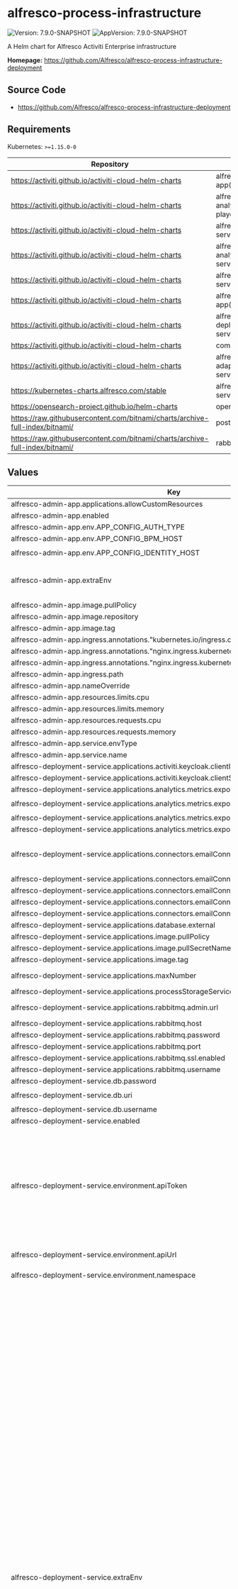 # alfresco-process-infrastructure

![Version: 7.9.0-SNAPSHOT](https://img.shields.io/badge/Version-7.9.0--SNAPSHOT-informational?style=flat-square) ![AppVersion: 7.9.0-SNAPSHOT](https://img.shields.io/badge/AppVersion-7.9.0--SNAPSHOT-informational?style=flat-square)

A Helm chart for Alfresco Activiti Enterprise infrastructure

**Homepage:** <https://github.com/Alfresco/alfresco-process-infrastructure-deployment>

## Source Code

* <https://github.com/Alfresco/alfresco-process-infrastructure-deployment>

## Requirements

Kubernetes: `>=1.15.0-0`

| Repository | Name | Version |
|------------|------|---------|
| https://activiti.github.io/activiti-cloud-helm-charts | alfresco-admin-app(common) | 7.8.0 |
| https://activiti.github.io/activiti-cloud-helm-charts | alfresco-process-analytics-playground(common) | 7.8.0 |
| https://activiti.github.io/activiti-cloud-helm-charts | alfresco-modeling-service(common) | 7.8.0 |
| https://activiti.github.io/activiti-cloud-helm-charts | alfresco-process-analytics-service(common) | 7.8.0 |
| https://activiti.github.io/activiti-cloud-helm-charts | alfresco-tika-service(common) | 7.8.0 |
| https://activiti.github.io/activiti-cloud-helm-charts | alfresco-modeling-app(common) | 7.8.0 |
| https://activiti.github.io/activiti-cloud-helm-charts | alfresco-deployment-service(common) | 7.8.0 |
| https://activiti.github.io/activiti-cloud-helm-charts | common | 7.8.0 |
| https://activiti.github.io/activiti-cloud-helm-charts | alfresco-identity-adapter-service(common) | 7.8.0 |
| https://kubernetes-charts.alfresco.com/stable | alfresco-identity-service | 6.0.0 |
| https://opensearch-project.github.io/helm-charts | opensearch | 1.11.1 |
| https://raw.githubusercontent.com/bitnami/charts/archive-full-index/bitnami/ | postgresql | 10.3.13 |
| https://raw.githubusercontent.com/bitnami/charts/archive-full-index/bitnami/ | rabbitmq | 8.20.5 |

## Values

| Key | Type | Default | Description |
|-----|------|---------|-------------|
| alfresco-admin-app.applications.allowCustomResources | bool | `true` |  |
| alfresco-admin-app.enabled | bool | `true` |  |
| alfresco-admin-app.env.APP_CONFIG_AUTH_TYPE | string | `"OAUTH"` |  |
| alfresco-admin-app.env.APP_CONFIG_BPM_HOST | string | `"{{ include \"common.gateway-url\" . }}"` |  |
| alfresco-admin-app.env.APP_CONFIG_IDENTITY_HOST | string | `"{{ include \"common.keycloak-url\" . }}/admin/realms/{{ include \"common.keycloak-realm\" . }}"` |  |
| alfresco-admin-app.extraEnv | string | `"- name: APP_ALLOW_CUSTOM_RESOURCES\n  value: \"{{ .Values.applications.allowCustomResources }}\"\n{{- if .Values.global.acs.enabled }}\n- name: APP_CONFIG_ECM_HOST\n  value: '{{ template \"alfresco-process-infrastructure.acs-url\" . }}'\n{{- else }}\n- name: APP_CONFIG_PROVIDER\n  value: BPM\n{{- end }}"` |  |
| alfresco-admin-app.image.pullPolicy | string | `"Always"` |  |
| alfresco-admin-app.image.repository | string | `"quay.io/alfresco/hxp-admin-app"` |  |
| alfresco-admin-app.image.tag | string | `"develop"` |  |
| alfresco-admin-app.ingress.annotations."kubernetes.io/ingress.class" | string | `"nginx"` |  |
| alfresco-admin-app.ingress.annotations."nginx.ingress.kubernetes.io/cors-allow-headers" | string | `"Authorization, Content-Type, Accept"` |  |
| alfresco-admin-app.ingress.annotations."nginx.ingress.kubernetes.io/enable-cors" | string | `"true"` |  |
| alfresco-admin-app.ingress.path | string | `"/admin"` |  |
| alfresco-admin-app.nameOverride | string | `"alfresco-admin-app"` |  |
| alfresco-admin-app.resources.limits.cpu | string | `"500m"` |  |
| alfresco-admin-app.resources.limits.memory | string | `"1024Mi"` |  |
| alfresco-admin-app.resources.requests.cpu | string | `"200m"` |  |
| alfresco-admin-app.resources.requests.memory | string | `"256Mi"` |  |
| alfresco-admin-app.service.envType | string | `"frontend"` |  |
| alfresco-admin-app.service.name | string | `"admin-app"` |  |
| alfresco-deployment-service.applications.activiti.keycloak.clientId | string | `"{{ .Values.global.keycloak.clientId }}"` | activiti keycloak client id |
| alfresco-deployment-service.applications.activiti.keycloak.clientSecret | string | `"{{ .Values.global.keycloak.clientSecret }}"` | activiti keycloak client secret |
| alfresco-deployment-service.applications.analytics.metrics.export.enabled | bool | `true` |  |
| alfresco-deployment-service.applications.analytics.metrics.export.host | string | `"http://opensearch-cluster-master.{{ .Release.Namespace }}.svc.cluster.local:9200"` |  |
| alfresco-deployment-service.applications.analytics.metrics.export.password | string | `"admin"` |  |
| alfresco-deployment-service.applications.analytics.metrics.export.username | string | `"admin"` |  |
| alfresco-deployment-service.applications.connectors.emailConnector | object | `{"host":"","password":"","port":"","username":""}` | In order to apply default account configuration to the email connector, all the variables need to be set. All email connectors in every application in the cluster will share the same account. |
| alfresco-deployment-service.applications.connectors.emailConnector.host | string | `""` | email host |
| alfresco-deployment-service.applications.connectors.emailConnector.password | string | `""` | email password |
| alfresco-deployment-service.applications.connectors.emailConnector.port | string | `""` | email port |
| alfresco-deployment-service.applications.connectors.emailConnector.username | string | `""` | email username |
| alfresco-deployment-service.applications.database.external | bool | `true` |  |
| alfresco-deployment-service.applications.image.pullPolicy | string | `"Always"` | default pull policy for all application images |
| alfresco-deployment-service.applications.image.pullSecretName | string | `"quay-registry-secret"` | pull secret name for all application images |
| alfresco-deployment-service.applications.image.tag | string | `"develop"` | default tag for all application images |
| alfresco-deployment-service.applications.maxNumber | int | 20 applications can be deployed by default | maximum number of application can be deployed |
| alfresco-deployment-service.applications.processStorageService.clientSecret | string | `"08102f0f-025c-4226-8a3e-674343bff231"` | client secret for process storage |
| alfresco-deployment-service.applications.rabbitmq.admin.url | string | `""` | RabbitMQ admin URL, derived from host if not set |
| alfresco-deployment-service.applications.rabbitmq.host | string | `"{{ .Release.Name }}-rabbitmq.{{ .Release.Namespace }}"` | RabbitMQ host |
| alfresco-deployment-service.applications.rabbitmq.password | string | `"CHANGEME"` | RabbitMQ password |
| alfresco-deployment-service.applications.rabbitmq.port | string | `""` | RabbitMQ port |
| alfresco-deployment-service.applications.rabbitmq.ssl.enabled | string | `""` | RabbitMQ SSL enabled |
| alfresco-deployment-service.applications.rabbitmq.username | string | `"user"` | RabbitMQ username |
| alfresco-deployment-service.db.password | string | `"alfresco"` |  |
| alfresco-deployment-service.db.uri | string | `"jdbc:postgresql://{{ .Release.Name }}-{{ .Values.postgresql.name }}.{{ .Release.Namespace }}:{{ .Values.postgresql.port }}/postgres"` |  |
| alfresco-deployment-service.db.username | string | `"alfresco"` |  |
| alfresco-deployment-service.enabled | bool | `true` |  |
| alfresco-deployment-service.environment.apiToken | string | `""` | kubernetes API Token Create a service account alfresco-deployment-service and retrieve its token: $ kubectl create serviceaccount -n kube-system alfresco-deployment-service $ kubectl create clusterrolebinding alfresco-deployment-service-admin-binding --clusterrole cluster-admin --serviceaccount=kube-system:alfresco-deployment-service $ kubectl -n kube-system get secret $(kubectl -n kube-system get serviceaccount alfresco-deployment-service -o jsonpath='{.secrets[0].name}') -o jsonpath='{.data.token}' | base64 --decode |
| alfresco-deployment-service.environment.apiUrl | string | `""` | kubernetes API URL, $ kubectl config view -o jsonpath='{.clusters[0].cluster.server}' |
| alfresco-deployment-service.environment.namespace | string | installation namespace | namespace to copy secrets from to application namespaces |
| alfresco-deployment-service.extraEnv | string | `"- name: SERVER_PORT\n  value: \"8080\"\n- name: SERVER_SERVLET_CONTEXTPATH\n  value: \"{{ .Values.ingress.path }}\"\n- name: SERVER_USEFORWARDHEADERS\n  value: \"true\"\n- name: SERVER_TOMCAT_INTERNALPROXIES\n  value: \".*\"\n- name: MANAGEMENT_ENDPOINTS_WEB_EXPOSURE_INCLUDE\n  value: \"*\"\n- name: KEYCLOAK_AUTH_SERVER_URL\n  value: '{{ include \"common.keycloak-url\" . }}'\n- name: DOCKER_REGISTRY_IMAGE_TAG\n  value: \"{{ .Values.applications.image.tag }}\"\n- name: ALFRESCO_DOCKER_REGISTRY_SECRET_NAME\n  value: \"{{ .Values.applications.image.pullSecretName }}\"\n- name: ALFRESCO_DOCKER_REGISTRY_IMAGEPULLPOLICY\n  value: \"{{ .Values.applications.image.pullPolicy }}\"\n- name: CONTENT_SERVICE_BASE_URL\n{{- if .Values.global.hxpr.enabled}}\n  value: \"{{ .Values.global.hxpr.url }}\"\n{{- else }}\n  value: '{{ template \"alfresco-process-infrastructure.acs-url\" . }}'\n{{- end }}\n- name: CONTENT_SERVICE_ENABLED\n  value: \"{{ or .Values.global.acs.enabled .Values.global.hxpr.enabled }}\"\n{{- with .Values.global.acs.activemq.url }}\n- name: CONTENT_SERVICE_ACTIVEMQ_URL\n  value: \"{{ . }}\"\n{{- end }}\n{{- with .Values.global.acs.activemq.username }}\n- name: CONTENT_SERVICE_ACTIVEMQ_USERNAME\n  value: \"{{ . }}\"\n{{- end }}\n{{- with .Values.global.acs.activemq.password }}\n- name: CONTENT_SERVICE_ACTIVEMQ_PASSWORD\n  value: \"{{ . }}\"\n{{- end }}\n- name: MODELING_URL\n  value: '{{ include \"common.gateway-url\" . }}/modeling-service'\n- name: ENVIRONMENT_HOST_URL\n  value: '{{ include \"common.gateway-url\" . }}'\n- name: ENVIRONMENT_API_URL\n  value: \"{{ .Values.environment.apiUrl }}\"\n- name: ENVIRONMENT_API_TOKEN\n  value: \"{{ .Values.environment.apiToken }}\"\n- name: ENVIRONMENT_NAMESPACE\n  value: \"{{ tpl .Values.environment.namespace . }}\"\n- name: ENVIRONMENT_DOMAIN\n  value: '{{ include \"common.gateway-domain\" . }}'\n- name: PROJECT_RELEASE_VOLUME_STORAGE_CLASS\n  value: \"{{ .Values.projectReleaseVolume.storageClass }}\"\n- name: PROJECT_RELEASE_VOLUME_PERMISSION\n  value: \"{{ .Values.projectReleaseVolume.permission }}\"\n- name: APPLICATIONS_DATABASE_EXTERNAL\n  value: \"{{ .Values.applications.database.external }}\"\n{{- with .Values.applications.connectors.emailConnector.username }}\n- name: CONNECTOR_EMAILCONNECTOR_USERNAME\n  value: \"{{ . }}\"\n{{- end }}\n{{- with .Values.applications.connectors.emailConnector.password }}\n- name: CONNECTOR_EMAILCONNECTOR_PASSWORD\n  value: \"{{ . }}\"\n{{- end }}\n{{- with .Values.applications.connectors.emailConnector.host }}\n- name: CONNECTOR_EMAILCONNECTOR_HOST\n  value: \"{{ . }}\"\n{{- end }}\n{{- with .Values.applications.connectors.emailConnector.port }}\n- name: CONNECTOR_EMAILCONNECTOR_PORT\n  value: \"{{ . }}\"\n{{- end }}\n{{- with .Values.applications.maxNumber }}\n- name: APPLICATIONS_MAXNUMBER\n  value: \"{{ . }}\"\n{{- end }}\n- name: PROCESS_STORAGE_SERVICE_CLIENTSECRET\n{{- if .Values.global.hxpr.enabled}}\n  value: \"{{ .Values.global.hxpr.admin.clientSecret }}\"\n{{- else }}\n  value: \"{{ tpl .Values.applications.processStorageService.clientSecret . }}\"\n{{- end }}\n{{- with .Values.applications.activiti.keycloak.clientId }}\n- name: ACTIVITI_KEYCLOAK_CLIENT_ID\n  value: \"{{ tpl . $ }}\"\n{{- end }}\n{{- with .Values.applications.activiti.keycloak.clientSecret }}\n- name: ACTIVITI_KEYCLOAK_CLIENT_SECRET\n  value: \"{{ tpl . $ }}\"\n{{- end }}\n{{- if .Values.applications.rabbitmq.port }}\n- name: APPLICATIONS_RABBITMQ_PORT\n  value: \"{{ tpl .Values.applications.rabbitmq.port . }}\"\n{{- end }}\n{{- if .Values.applications.rabbitmq.host }}\n- name: APPLICATIONS_RABBITMQ_HOST\n  value: \"{{ tpl .Values.applications.rabbitmq.host . }}\"\n{{- end }}\n{{- if .Values.applications.rabbitmq.ssl.enabled}}\n- name: APPLICATIONS_RABBITMQ_SSL_ENABLED\n  value: \"{{ tpl .Values.applications.rabbitmq.ssl.enabled . }}\"\n{{- end }}\n{{- with .Values.applications.rabbitmq.username }}\n- name: APPLICATIONS_RABBITMQ_USERNAME\n  value: \"{{ . }}\"\n{{- end }}\n{{- with .Values.applications.rabbitmq.password }}\n- name: APPLICATIONS_RABBITMQ_PASSWORD\n  value: \"{{ . }}\"\n{{- end }}\n{{- if .Values.applications.rabbitmq.admin.url }}\n- name: APPLICATIONS_RABBITMQ_ADMIN_URL\n  value: \"{{ tpl .Values.applications.rabbitmq.admin.url . }}\"\n{{- end }}\n- name: APPLICATIONS_ANALYTICS_METRICS_EXPORT_ENABLED\n  value: \"{{ .Values.applications.analytics.metrics.export.enabled }}\"\n{{- if .Values.applications.analytics.metrics.export.enabled }}\n- name: APPLICATIONS_ANALYTICS_METRICS_EXPORT_HOST\n  value: \"{{ tpl .Values.applications.analytics.metrics.export.host $ }}\"\n- name: APPLICATIONS_ANALYTICS_METRICS_EXPORT_USERNAME\n  value: \"{{ tpl .Values.applications.analytics.metrics.export.username $ }}\"\n- name: APPLICATIONS_ANALYTICS_METRICS_EXPORT_PASSWORD\n  value: \"{{ tpl .Values.applications.analytics.metrics.export.password $ }}\"\n{{- end }}\n- name: ATS_TRANSFORMER_TIKA_URL\n  value: \"http://tika.{{ .Release.Namespace }}/transform\"\n- name: PROCESS_UI_URL\n  value: '{{ include \"common.gateway-url\" . }}'\n{{- if .Values.global.hxpr.enabled }}\n- name: CONTENT_REPOSITORY_TYPE\n  value: \"hxp\"\n- name: PROCESS_STORAGE_SERVICE_CLIENTID\n  value: \"{{ .Values.global.hxpr.admin.clientId }}\"\n- name: HXPIDP_ACCOUNTID\n  value: \"{{ .Values.global.hxpr.accountId }}\"\n{{- end }}"` |  |
| alfresco-deployment-service.extraVolumes | string | `"- name: config\n  configMap:\n    name: {{ .Release.Name }}-deployment-config\n    defaultMode: 0744"` |  |
| alfresco-deployment-service.image.pullPolicy | string | `"Always"` |  |
| alfresco-deployment-service.image.repository | string | `"quay.io/alfresco/alfresco-deployment-service"` |  |
| alfresco-deployment-service.image.tag | string | `"7.9.0-alpha.5"` |  |
| alfresco-deployment-service.ingress.annotations."kubernetes.io/ingress.class" | string | `"nginx"` |  |
| alfresco-deployment-service.ingress.enabled | bool | `true` |  |
| alfresco-deployment-service.ingress.path | string | `"/deployment-service"` |  |
| alfresco-deployment-service.livenessProbe.path | string | `"{{ .Values.ingress.path }}/actuator/health/liveness"` |  |
| alfresco-deployment-service.nameOverride | string | `"alfresco-deployment-service"` |  |
| alfresco-deployment-service.postgresql.enabled | bool | `true` |  |
| alfresco-deployment-service.projectReleaseVolume.permission | string | `"ReadWriteMany"` | permission for project release volume |
| alfresco-deployment-service.projectReleaseVolume.storageClass | string | `"#{null}"` | storage class for project release volume, set to null spring expression to use default |
| alfresco-deployment-service.rabbitmq.enabled | bool | `false` |  |
| alfresco-deployment-service.readinessProbe.path | string | `"{{ .Values.ingress.path }}/actuator/health/readiness"` |  |
| alfresco-identity-adapter-service.activiti.keycloak.clientId | string | `"{{ .Values.global.keycloak.clientId }}"` |  |
| alfresco-identity-adapter-service.activiti.keycloak.clientSecret | string | `"{{ .Values.global.keycloak.clientSecret }}"` |  |
| alfresco-identity-adapter-service.enabled | bool | `true` |  |
| alfresco-identity-adapter-service.extraEnv | string | `"- name: SERVER_PORT\n  value: \"8080\"\n- name: SERVER_USEFORWARDHEADERS\n  value: \"true\"\n- name: SERVER_TOMCAT_INTERNALPROXIES\n  value: \".*\"\n- name: MANAGEMENT_ENDPOINTS_WEB_EXPOSURE_INCLUDE\n  value: \"*\"\n{{- with .Values.activiti.keycloak.clientId }}\n- name: ACTIVITI_KEYCLOAK_CLIENT_ID\n  value: \"{{ tpl . $ }}\"\n{{- end }}\n{{- with .Values.activiti.keycloak.clientSecret }}\n- name: ACTIVITI_KEYCLOAK_CLIENT_SECRET\n  value: \"{{ tpl . $ }}\"\n{{- end }}"` |  |
| alfresco-identity-adapter-service.image.pullPolicy | string | `"Always"` |  |
| alfresco-identity-adapter-service.image.repository | string | `"quay.io/alfresco/alfresco-identity-adapter-service"` |  |
| alfresco-identity-adapter-service.image.tag | string | `"7.9.0-alpha.3"` |  |
| alfresco-identity-adapter-service.ingress.annotations."kubernetes.io/ingress.class" | string | `"nginx"` |  |
| alfresco-identity-adapter-service.ingress.annotations."nginx.ingress.kubernetes.io/rewrite-target" | string | `"/$1"` |  |
| alfresco-identity-adapter-service.ingress.enabled | bool | `true` |  |
| alfresco-identity-adapter-service.ingress.path | string | `"/identity-adapter-service/?(.*)"` |  |
| alfresco-identity-adapter-service.javaOpts.other | string | `"-XX:+UnlockExperimentalVMOptions -Dsun.zip.disableMemoryMapping=true -XX:+UseParallelGC -XX:MinHeapFreeRatio=5 -XX:GCTimeRatio=4 -XX:AdaptiveSizePolicyWeight=90"` |  |
| alfresco-identity-adapter-service.javaOpts.xms | string | `"512m"` |  |
| alfresco-identity-adapter-service.javaOpts.xmx | string | `"3072m"` |  |
| alfresco-identity-adapter-service.liquibase.enabled | bool | `false` |  |
| alfresco-identity-adapter-service.nameOverride | string | `"alfresco-identity-adapter-service"` |  |
| alfresco-identity-adapter-service.postgresql.enabled | bool | `false` |  |
| alfresco-identity-adapter-service.probePath | string | `"/actuator/health"` |  |
| alfresco-identity-adapter-service.rabbitmq.enabled | bool | `false` |  |
| alfresco-identity-service.enabled | bool | `true` |  |
| alfresco-identity-service.extraEnv | string | `"- name: KEYCLOAK_USER\n  value: admin\n- name: KEYCLOAK_PASSWORD\n  value: admin\n- name: KEYCLOAK_IMPORT\n  value: /realm/alfresco-realm.json\n- name: PROXY_ADDRESS_FORWARDING\n  value: \"true\"\n"` |  |
| alfresco-identity-service.ingress.enabled | bool | `false` |  |
| alfresco-identity-service.keycloak.ingress.annotations."kubernetes.io/ingress.class" | string | `"nginx"` |  |
| alfresco-identity-service.keycloak.ingress.annotations."nginx.ingress.kubernetes.io/affinity" | string | `"cookie"` |  |
| alfresco-identity-service.keycloak.ingress.annotations."nginx.ingress.kubernetes.io/enable-cors" | string | `"false"` |  |
| alfresco-identity-service.keycloak.ingress.annotations."nginx.ingress.kubernetes.io/proxy-buffer-size" | string | `"128k"` |  |
| alfresco-identity-service.keycloak.ingress.annotations."nginx.ingress.kubernetes.io/session-cookie-hash" | string | `"sha1"` |  |
| alfresco-identity-service.keycloak.ingress.annotations."nginx.ingress.kubernetes.io/session-cookie-name" | string | `"identity_affinity_route"` |  |
| alfresco-identity-service.keycloak.ingress.enabled | bool | `true` |  |
| alfresco-identity-service.keycloak.ingress.rules[0].host | string | `"{{ include \"common.keycloak-host\" . }}"` |  |
| alfresco-identity-service.keycloak.ingress.rules[0].paths[0].path | string | `"/auth"` |  |
| alfresco-identity-service.keycloak.ingress.rules[0].paths[0].pathType | string | `"Prefix"` |  |
| alfresco-identity-service.keycloak.ingress.tls | list | `[]` |  |
| alfresco-identity-service.keycloak.keycloak.image.tag | string | `"1.7.0"` |  |
| alfresco-identity-service.keycloak.postgresql.image.tag | string | `"13.3.0"` |  |
| alfresco-identity-service.keycloak.postgresql.persistence.existingClaim | string | `""` |  |
| alfresco-identity-service.keycloak.postgresql.tls.enabled | bool | `false` |  |
| alfresco-identity-service.rbac.create | bool | `false` |  |
| alfresco-identity-service.realm.alfresco.client.redirectUris[0] | string | `"*"` |  |
| alfresco-identity-service.realm.alfresco.client.webOrigins[0] | string | `"*"` |  |
| alfresco-identity-service.realm.alfresco.extraClients[0].clientId | string | `"activiti"` |  |
| alfresco-identity-service.realm.alfresco.extraClients[0].directAccessGrantsEnabled | bool | `true` |  |
| alfresco-identity-service.realm.alfresco.extraClients[0].enabled | bool | `true` |  |
| alfresco-identity-service.realm.alfresco.extraClients[0].implicitFlowEnabled | bool | `true` |  |
| alfresco-identity-service.realm.alfresco.extraClients[0].redirectUris[0] | string | `"*"` |  |
| alfresco-identity-service.realm.alfresco.extraClients[0].webOrigins[0] | string | `"*"` |  |
| alfresco-identity-service.realm.alfresco.extraClients[1].authorizationServicesEnabled | bool | `true` |  |
| alfresco-identity-service.realm.alfresco.extraClients[1].clientId | string | `"storage-service"` |  |
| alfresco-identity-service.realm.alfresco.extraClients[1].directAccessGrantsEnabled | bool | `true` |  |
| alfresco-identity-service.realm.alfresco.extraClients[1].enabled | bool | `true` |  |
| alfresco-identity-service.realm.alfresco.extraClients[1].secret | string | `"08102f0f-025c-4226-8a3e-674343bff231"` |  |
| alfresco-identity-service.realm.alfresco.extraClients[2].bearerOnly | bool | `false` |  |
| alfresco-identity-service.realm.alfresco.extraClients[2].clientAuthenticatorType | string | `"client-secret"` |  |
| alfresco-identity-service.realm.alfresco.extraClients[2].clientId | string | `"activiti-keycloak"` |  |
| alfresco-identity-service.realm.alfresco.extraClients[2].directAccessGrantsEnabled | bool | `true` |  |
| alfresco-identity-service.realm.alfresco.extraClients[2].enabled | bool | `true` |  |
| alfresco-identity-service.realm.alfresco.extraClients[2].fullScopeAllowed | bool | `true` |  |
| alfresco-identity-service.realm.alfresco.extraClients[2].implicitFlowEnabled | bool | `false` |  |
| alfresco-identity-service.realm.alfresco.extraClients[2].protocol | string | `"openid-connect"` |  |
| alfresco-identity-service.realm.alfresco.extraClients[2].publicClient | bool | `false` |  |
| alfresco-identity-service.realm.alfresco.extraClients[2].secret | string | `"d2b835b5-efdf-4448-8d55-89eaaca9fc96"` |  |
| alfresco-identity-service.realm.alfresco.extraClients[2].serviceAccountsEnabled | bool | `true` |  |
| alfresco-identity-service.realm.alfresco.extraClients[2].standardFlowEnabled | bool | `false` |  |
| alfresco-identity-service.realm.alfresco.extraClients[3].clientAuthenticatorType | string | `"client-secret"` |  |
| alfresco-identity-service.realm.alfresco.extraClients[3].clientId | string | `"analytics-playground"` |  |
| alfresco-identity-service.realm.alfresco.extraClients[3].directAccessGrantsEnabled | bool | `false` |  |
| alfresco-identity-service.realm.alfresco.extraClients[3].enabled | bool | `true` |  |
| alfresco-identity-service.realm.alfresco.extraClients[3].implicitFlowEnabled | bool | `false` |  |
| alfresco-identity-service.realm.alfresco.extraClients[3].protocol | string | `"openid-connect"` |  |
| alfresco-identity-service.realm.alfresco.extraClients[3].protocolMappers[0].config."access.token.claim" | string | `"true"` |  |
| alfresco-identity-service.realm.alfresco.extraClients[3].protocolMappers[0].config."claim.name" | string | `"role"` |  |
| alfresco-identity-service.realm.alfresco.extraClients[3].protocolMappers[0].config."jsonType.label" | string | `"String"` |  |
| alfresco-identity-service.realm.alfresco.extraClients[3].protocolMappers[0].config.multivalued | string | `"true"` |  |
| alfresco-identity-service.realm.alfresco.extraClients[3].protocolMappers[0].consentRequired | bool | `false` |  |
| alfresco-identity-service.realm.alfresco.extraClients[3].protocolMappers[0].name | string | `"realm roles"` |  |
| alfresco-identity-service.realm.alfresco.extraClients[3].protocolMappers[0].protocol | string | `"openid-connect"` |  |
| alfresco-identity-service.realm.alfresco.extraClients[3].protocolMappers[0].protocolMapper | string | `"oidc-usermodel-realm-role-mapper"` |  |
| alfresco-identity-service.realm.alfresco.extraClients[3].publicClient | bool | `false` |  |
| alfresco-identity-service.realm.alfresco.extraClients[3].redirectUris[0] | string | `"*"` |  |
| alfresco-identity-service.realm.alfresco.extraClients[3].secret | string | `"2181210d-ec04-4bcf-8649-8a5dcb1c6342"` |  |
| alfresco-identity-service.realm.alfresco.extraClients[3].serviceAccountsEnabled | bool | `false` |  |
| alfresco-identity-service.realm.alfresco.extraClients[3].standardFlowEnabled | bool | `true` |  |
| alfresco-identity-service.realm.alfresco.extraClients[3].webOrigins[0] | string | `"*"` |  |
| alfresco-identity-service.realm.alfresco.extraGroups[0].name | string | `"hr"` |  |
| alfresco-identity-service.realm.alfresco.extraGroups[0].realmRoles[0] | string | `"ACTIVITI_USER"` |  |
| alfresco-identity-service.realm.alfresco.extraGroups[1].name | string | `"sales"` |  |
| alfresco-identity-service.realm.alfresco.extraGroups[1].realmRoles[0] | string | `"ACTIVITI_USER"` |  |
| alfresco-identity-service.realm.alfresco.extraGroups[2].name | string | `"testgroup"` |  |
| alfresco-identity-service.realm.alfresco.extraGroups[3].name | string | `"processadmin"` |  |
| alfresco-identity-service.realm.alfresco.extraGroups[3].realmRoles[0] | string | `"ACTIVITI_ADMIN"` |  |
| alfresco-identity-service.realm.alfresco.extraGroups[4].name | string | `"processanalytics"` |  |
| alfresco-identity-service.realm.alfresco.extraGroups[4].realmRoles[0] | string | `"ACTIVITI_ANALYTICS"` |  |
| alfresco-identity-service.realm.alfresco.extraRealmRoles[0].composites.client.realm-management[0] | string | `"view-users"` |  |
| alfresco-identity-service.realm.alfresco.extraRealmRoles[0].composites.client.realm-management[1] | string | `"view-clients"` |  |
| alfresco-identity-service.realm.alfresco.extraRealmRoles[0].name | string | `"ACTIVITI_ADMIN"` |  |
| alfresco-identity-service.realm.alfresco.extraRealmRoles[1].composites.client.realm-management[0] | string | `"view-users"` |  |
| alfresco-identity-service.realm.alfresco.extraRealmRoles[1].composites.client.realm-management[1] | string | `"view-clients"` |  |
| alfresco-identity-service.realm.alfresco.extraRealmRoles[1].name | string | `"ACTIVITI_DEVOPS"` |  |
| alfresco-identity-service.realm.alfresco.extraRealmRoles[2].composites.client.realm-management[0] | string | `"view-users"` |  |
| alfresco-identity-service.realm.alfresco.extraRealmRoles[2].composites.client.realm-management[1] | string | `"view-clients"` |  |
| alfresco-identity-service.realm.alfresco.extraRealmRoles[2].name | string | `"ACTIVITI_USER"` |  |
| alfresco-identity-service.realm.alfresco.extraRealmRoles[3].composites.client.realm-management[0] | string | `"view-users"` |  |
| alfresco-identity-service.realm.alfresco.extraRealmRoles[3].composites.client.realm-management[1] | string | `"view-clients"` |  |
| alfresco-identity-service.realm.alfresco.extraRealmRoles[3].name | string | `"ACTIVITI_MODELER"` |  |
| alfresco-identity-service.realm.alfresco.extraRealmRoles[4].composites.client.realm-management[0] | string | `"view-users"` |  |
| alfresco-identity-service.realm.alfresco.extraRealmRoles[4].composites.client.realm-management[1] | string | `"view-clients"` |  |
| alfresco-identity-service.realm.alfresco.extraRealmRoles[4].composites.client.realm-management[2] | string | `"query-realms"` |  |
| alfresco-identity-service.realm.alfresco.extraRealmRoles[4].composites.client.realm-management[3] | string | `"query-clients"` |  |
| alfresco-identity-service.realm.alfresco.extraRealmRoles[4].composites.client.realm-management[4] | string | `"manage-users"` |  |
| alfresco-identity-service.realm.alfresco.extraRealmRoles[4].composites.client.realm-management[5] | string | `"manage-authorization"` |  |
| alfresco-identity-service.realm.alfresco.extraRealmRoles[4].composites.client.realm-management[6] | string | `"manage-realm"` |  |
| alfresco-identity-service.realm.alfresco.extraRealmRoles[4].composites.client.realm-management[7] | string | `"manage-clients"` |  |
| alfresco-identity-service.realm.alfresco.extraRealmRoles[4].description | string | `"user is able to see the identity section"` |  |
| alfresco-identity-service.realm.alfresco.extraRealmRoles[4].name | string | `"ACTIVITI_IDENTITY"` |  |
| alfresco-identity-service.realm.alfresco.extraRealmRoles[5].composites.client.realm-management[0] | string | `"view-users"` |  |
| alfresco-identity-service.realm.alfresco.extraRealmRoles[5].composites.client.realm-management[1] | string | `"view-clients"` |  |
| alfresco-identity-service.realm.alfresco.extraRealmRoles[5].description | string | `"user is able to use analytics graphql api"` |  |
| alfresco-identity-service.realm.alfresco.extraRealmRoles[5].name | string | `"ACTIVITI_ANALYTICS"` |  |
| alfresco-identity-service.realm.alfresco.extraUsers[0].clientRoles.account[0] | string | `"manage-account"` |  |
| alfresco-identity-service.realm.alfresco.extraUsers[0].clientRoles.account[1] | string | `"view-profile"` |  |
| alfresco-identity-service.realm.alfresco.extraUsers[0].clientRoles.broker[0] | string | `"read-token"` |  |
| alfresco-identity-service.realm.alfresco.extraUsers[0].clientRoles.realm-management[0] | string | `"manage-users"` |  |
| alfresco-identity-service.realm.alfresco.extraUsers[0].clientRoles.realm-management[1] | string | `"manage-clients"` |  |
| alfresco-identity-service.realm.alfresco.extraUsers[0].clientRoles.realm-management[2] | string | `"manage-authorization"` |  |
| alfresco-identity-service.realm.alfresco.extraUsers[0].clientRoles.realm-management[3] | string | `"manage-events"` |  |
| alfresco-identity-service.realm.alfresco.extraUsers[0].clientRoles.realm-management[4] | string | `"manage-realm"` |  |
| alfresco-identity-service.realm.alfresco.extraUsers[0].clientRoles.realm-management[5] | string | `"create-client"` |  |
| alfresco-identity-service.realm.alfresco.extraUsers[0].clientRoles.realm-management[6] | string | `"impersonation"` |  |
| alfresco-identity-service.realm.alfresco.extraUsers[0].clientRoles.realm-management[7] | string | `"realm-admin"` |  |
| alfresco-identity-service.realm.alfresco.extraUsers[0].credentials[0].type | string | `"password"` |  |
| alfresco-identity-service.realm.alfresco.extraUsers[0].credentials[0].value | string | `"password"` |  |
| alfresco-identity-service.realm.alfresco.extraUsers[0].email | string | `"superadminuser@example.com"` |  |
| alfresco-identity-service.realm.alfresco.extraUsers[0].enabled | bool | `true` |  |
| alfresco-identity-service.realm.alfresco.extraUsers[0].firstName | string | `"Super Admin"` |  |
| alfresco-identity-service.realm.alfresco.extraUsers[0].lastName | string | `"User"` |  |
| alfresco-identity-service.realm.alfresco.extraUsers[0].realmRoles[0] | string | `"ACTIVITI_USER"` |  |
| alfresco-identity-service.realm.alfresco.extraUsers[0].realmRoles[1] | string | `"ACTIVITI_IDENTITY"` |  |
| alfresco-identity-service.realm.alfresco.extraUsers[0].realmRoles[2] | string | `"ACTIVITI_DEVOPS"` |  |
| alfresco-identity-service.realm.alfresco.extraUsers[0].realmRoles[3] | string | `"ACTIVITI_ADMIN"` |  |
| alfresco-identity-service.realm.alfresco.extraUsers[0].realmRoles[4] | string | `"ACTIVITI_MODELER"` |  |
| alfresco-identity-service.realm.alfresco.extraUsers[0].realmRoles[5] | string | `"ACTIVITI_ANALYTICS"` |  |
| alfresco-identity-service.realm.alfresco.extraUsers[0].realmRoles[6] | string | `"offline_access"` |  |
| alfresco-identity-service.realm.alfresco.extraUsers[0].realmRoles[7] | string | `"uma_authorization"` |  |
| alfresco-identity-service.realm.alfresco.extraUsers[0].username | string | `"superadminuser"` |  |
| alfresco-identity-service.realm.alfresco.extraUsers[10].clientRoles.account[0] | string | `"manage-account"` |  |
| alfresco-identity-service.realm.alfresco.extraUsers[10].clientRoles.account[1] | string | `"view-profile"` |  |
| alfresco-identity-service.realm.alfresco.extraUsers[10].credentials[0].type | string | `"password"` |  |
| alfresco-identity-service.realm.alfresco.extraUsers[10].credentials[0].value | string | `"password"` |  |
| alfresco-identity-service.realm.alfresco.extraUsers[10].email | string | `"modeler-qa@example.com"` |  |
| alfresco-identity-service.realm.alfresco.extraUsers[10].enabled | bool | `true` |  |
| alfresco-identity-service.realm.alfresco.extraUsers[10].firstName | string | `"Modeler"` |  |
| alfresco-identity-service.realm.alfresco.extraUsers[10].lastName | string | `"User"` |  |
| alfresco-identity-service.realm.alfresco.extraUsers[10].realmRoles[0] | string | `"offline_access"` |  |
| alfresco-identity-service.realm.alfresco.extraUsers[10].realmRoles[1] | string | `"uma_authorization"` |  |
| alfresco-identity-service.realm.alfresco.extraUsers[10].realmRoles[2] | string | `"ACTIVITI_MODELER"` |  |
| alfresco-identity-service.realm.alfresco.extraUsers[10].username | string | `"modeler-qa"` |  |
| alfresco-identity-service.realm.alfresco.extraUsers[11].clientRoles.realm-management[0] | string | `"query-realms"` |  |
| alfresco-identity-service.realm.alfresco.extraUsers[11].clientRoles.realm-management[1] | string | `"view-users"` |  |
| alfresco-identity-service.realm.alfresco.extraUsers[11].enabled | bool | `true` |  |
| alfresco-identity-service.realm.alfresco.extraUsers[11].serviceAccountClientId | string | `"activiti-keycloak"` |  |
| alfresco-identity-service.realm.alfresco.extraUsers[11].username | string | `"service-account-activiti-keycloak"` |  |
| alfresco-identity-service.realm.alfresco.extraUsers[1].clientRoles.account[0] | string | `"manage-account"` |  |
| alfresco-identity-service.realm.alfresco.extraUsers[1].clientRoles.account[1] | string | `"view-profile"` |  |
| alfresco-identity-service.realm.alfresco.extraUsers[1].credentials[0].type | string | `"password"` |  |
| alfresco-identity-service.realm.alfresco.extraUsers[1].credentials[0].value | string | `"password"` |  |
| alfresco-identity-service.realm.alfresco.extraUsers[1].email | string | `"devopsuser@example.com"` |  |
| alfresco-identity-service.realm.alfresco.extraUsers[1].enabled | bool | `true` |  |
| alfresco-identity-service.realm.alfresco.extraUsers[1].firstName | string | `"DevOps"` |  |
| alfresco-identity-service.realm.alfresco.extraUsers[1].lastName | string | `"User"` |  |
| alfresco-identity-service.realm.alfresco.extraUsers[1].realmRoles[0] | string | `"offline_access"` |  |
| alfresco-identity-service.realm.alfresco.extraUsers[1].realmRoles[1] | string | `"uma_authorization"` |  |
| alfresco-identity-service.realm.alfresco.extraUsers[1].realmRoles[2] | string | `"ACTIVITI_DEVOPS"` |  |
| alfresco-identity-service.realm.alfresco.extraUsers[1].username | string | `"devopsuser"` |  |
| alfresco-identity-service.realm.alfresco.extraUsers[2].clientRoles.account[0] | string | `"manage-account"` |  |
| alfresco-identity-service.realm.alfresco.extraUsers[2].clientRoles.account[1] | string | `"view-profile"` |  |
| alfresco-identity-service.realm.alfresco.extraUsers[2].credentials[0].type | string | `"password"` |  |
| alfresco-identity-service.realm.alfresco.extraUsers[2].credentials[0].value | string | `"password"` |  |
| alfresco-identity-service.realm.alfresco.extraUsers[2].email | string | `"hruser@example.com"` |  |
| alfresco-identity-service.realm.alfresco.extraUsers[2].enabled | bool | `true` |  |
| alfresco-identity-service.realm.alfresco.extraUsers[2].firstName | string | `"HR"` |  |
| alfresco-identity-service.realm.alfresco.extraUsers[2].groups[0] | string | `"/hr"` |  |
| alfresco-identity-service.realm.alfresco.extraUsers[2].lastName | string | `"User"` |  |
| alfresco-identity-service.realm.alfresco.extraUsers[2].realmRoles[0] | string | `"offline_access"` |  |
| alfresco-identity-service.realm.alfresco.extraUsers[2].realmRoles[1] | string | `"uma_authorization"` |  |
| alfresco-identity-service.realm.alfresco.extraUsers[2].realmRoles[2] | string | `"ACTIVITI_USER"` |  |
| alfresco-identity-service.realm.alfresco.extraUsers[2].username | string | `"hruser"` |  |
| alfresco-identity-service.realm.alfresco.extraUsers[3].clientRoles.account[0] | string | `"manage-account"` |  |
| alfresco-identity-service.realm.alfresco.extraUsers[3].clientRoles.account[1] | string | `"view-profile"` |  |
| alfresco-identity-service.realm.alfresco.extraUsers[3].credentials[0].type | string | `"password"` |  |
| alfresco-identity-service.realm.alfresco.extraUsers[3].credentials[0].value | string | `"password"` |  |
| alfresco-identity-service.realm.alfresco.extraUsers[3].email | string | `"processadminuser@example.com"` |  |
| alfresco-identity-service.realm.alfresco.extraUsers[3].enabled | bool | `true` |  |
| alfresco-identity-service.realm.alfresco.extraUsers[3].firstName | string | `"Process Admin"` |  |
| alfresco-identity-service.realm.alfresco.extraUsers[3].groups[0] | string | `"/processadmin"` |  |
| alfresco-identity-service.realm.alfresco.extraUsers[3].lastName | string | `"User"` |  |
| alfresco-identity-service.realm.alfresco.extraUsers[3].realmRoles[0] | string | `"offline_access"` |  |
| alfresco-identity-service.realm.alfresco.extraUsers[3].realmRoles[1] | string | `"uma_authorization"` |  |
| alfresco-identity-service.realm.alfresco.extraUsers[3].realmRoles[2] | string | `"ACTIVITI_ADMIN"` |  |
| alfresco-identity-service.realm.alfresco.extraUsers[3].username | string | `"processadminuser"` |  |
| alfresco-identity-service.realm.alfresco.extraUsers[4].clientRoles.account[0] | string | `"manage-account"` |  |
| alfresco-identity-service.realm.alfresco.extraUsers[4].clientRoles.account[1] | string | `"view-profile"` |  |
| alfresco-identity-service.realm.alfresco.extraUsers[4].credentials[0].type | string | `"password"` |  |
| alfresco-identity-service.realm.alfresco.extraUsers[4].credentials[0].value | string | `"password"` |  |
| alfresco-identity-service.realm.alfresco.extraUsers[4].email | string | `"processanalyticsuser@example.com"` |  |
| alfresco-identity-service.realm.alfresco.extraUsers[4].enabled | bool | `true` |  |
| alfresco-identity-service.realm.alfresco.extraUsers[4].firstName | string | `"Process Analytics"` |  |
| alfresco-identity-service.realm.alfresco.extraUsers[4].groups[0] | string | `"/processanalytics"` |  |
| alfresco-identity-service.realm.alfresco.extraUsers[4].lastName | string | `"User"` |  |
| alfresco-identity-service.realm.alfresco.extraUsers[4].realmRoles[0] | string | `"offline_access"` |  |
| alfresco-identity-service.realm.alfresco.extraUsers[4].realmRoles[1] | string | `"uma_authorization"` |  |
| alfresco-identity-service.realm.alfresco.extraUsers[4].realmRoles[2] | string | `"ACTIVITI_ANALYTICS"` |  |
| alfresco-identity-service.realm.alfresco.extraUsers[4].username | string | `"processanalyticsuser"` |  |
| alfresco-identity-service.realm.alfresco.extraUsers[5].clientRoles.account[0] | string | `"manage-account"` |  |
| alfresco-identity-service.realm.alfresco.extraUsers[5].clientRoles.account[1] | string | `"view-profile"` |  |
| alfresco-identity-service.realm.alfresco.extraUsers[5].credentials[0].type | string | `"password"` |  |
| alfresco-identity-service.realm.alfresco.extraUsers[5].credentials[0].value | string | `"password"` |  |
| alfresco-identity-service.realm.alfresco.extraUsers[5].email | string | `"salesuser@example.com"` |  |
| alfresco-identity-service.realm.alfresco.extraUsers[5].enabled | bool | `true` |  |
| alfresco-identity-service.realm.alfresco.extraUsers[5].firstName | string | `"Sales"` |  |
| alfresco-identity-service.realm.alfresco.extraUsers[5].groups[0] | string | `"/sales"` |  |
| alfresco-identity-service.realm.alfresco.extraUsers[5].lastName | string | `"User"` |  |
| alfresco-identity-service.realm.alfresco.extraUsers[5].realmRoles[0] | string | `"offline_access"` |  |
| alfresco-identity-service.realm.alfresco.extraUsers[5].realmRoles[1] | string | `"uma_authorization"` |  |
| alfresco-identity-service.realm.alfresco.extraUsers[5].realmRoles[2] | string | `"ACTIVITI_USER"` |  |
| alfresco-identity-service.realm.alfresco.extraUsers[5].username | string | `"salesuser"` |  |
| alfresco-identity-service.realm.alfresco.extraUsers[6].clientRoles.account[0] | string | `"manage-account"` |  |
| alfresco-identity-service.realm.alfresco.extraUsers[6].clientRoles.account[1] | string | `"view-profile"` |  |
| alfresco-identity-service.realm.alfresco.extraUsers[6].credentials[0].type | string | `"password"` |  |
| alfresco-identity-service.realm.alfresco.extraUsers[6].credentials[0].value | string | `"password"` |  |
| alfresco-identity-service.realm.alfresco.extraUsers[6].email | string | `"testuser@example.com"` |  |
| alfresco-identity-service.realm.alfresco.extraUsers[6].enabled | bool | `true` |  |
| alfresco-identity-service.realm.alfresco.extraUsers[6].firstName | string | `"Test"` |  |
| alfresco-identity-service.realm.alfresco.extraUsers[6].groups[0] | string | `"/testgroup"` |  |
| alfresco-identity-service.realm.alfresco.extraUsers[6].lastName | string | `"User"` |  |
| alfresco-identity-service.realm.alfresco.extraUsers[6].realmRoles[0] | string | `"offline_access"` |  |
| alfresco-identity-service.realm.alfresco.extraUsers[6].realmRoles[1] | string | `"uma_authorization"` |  |
| alfresco-identity-service.realm.alfresco.extraUsers[6].realmRoles[2] | string | `"ACTIVITI_USER"` |  |
| alfresco-identity-service.realm.alfresco.extraUsers[6].username | string | `"testuser"` |  |
| alfresco-identity-service.realm.alfresco.extraUsers[7].clientRoles.account[0] | string | `"manage-account"` |  |
| alfresco-identity-service.realm.alfresco.extraUsers[7].clientRoles.account[1] | string | `"view-profile"` |  |
| alfresco-identity-service.realm.alfresco.extraUsers[7].credentials[0].type | string | `"password"` |  |
| alfresco-identity-service.realm.alfresco.extraUsers[7].credentials[0].value | string | `"password"` |  |
| alfresco-identity-service.realm.alfresco.extraUsers[7].email | string | `"testadmin@example.com"` |  |
| alfresco-identity-service.realm.alfresco.extraUsers[7].enabled | bool | `true` |  |
| alfresco-identity-service.realm.alfresco.extraUsers[7].firstName | string | `"Test"` |  |
| alfresco-identity-service.realm.alfresco.extraUsers[7].groups[0] | string | `"/testgroup"` |  |
| alfresco-identity-service.realm.alfresco.extraUsers[7].lastName | string | `"Admin"` |  |
| alfresco-identity-service.realm.alfresco.extraUsers[7].realmRoles[0] | string | `"offline_access"` |  |
| alfresco-identity-service.realm.alfresco.extraUsers[7].realmRoles[1] | string | `"uma_authorization"` |  |
| alfresco-identity-service.realm.alfresco.extraUsers[7].realmRoles[2] | string | `"ACTIVITI_USER"` |  |
| alfresco-identity-service.realm.alfresco.extraUsers[7].realmRoles[3] | string | `"ACTIVITI_ADMIN"` |  |
| alfresco-identity-service.realm.alfresco.extraUsers[7].username | string | `"testadmin"` |  |
| alfresco-identity-service.realm.alfresco.extraUsers[8].clientRoles.account[0] | string | `"manage-account"` |  |
| alfresco-identity-service.realm.alfresco.extraUsers[8].clientRoles.account[1] | string | `"view-profile"` |  |
| alfresco-identity-service.realm.alfresco.extraUsers[8].credentials[0].type | string | `"password"` |  |
| alfresco-identity-service.realm.alfresco.extraUsers[8].credentials[0].value | string | `"password"` |  |
| alfresco-identity-service.realm.alfresco.extraUsers[8].email | string | `"identityuser@example.com"` |  |
| alfresco-identity-service.realm.alfresco.extraUsers[8].enabled | bool | `true` |  |
| alfresco-identity-service.realm.alfresco.extraUsers[8].firstName | string | `"Identity"` |  |
| alfresco-identity-service.realm.alfresco.extraUsers[8].lastName | string | `"Admin"` |  |
| alfresco-identity-service.realm.alfresco.extraUsers[8].realmRoles[0] | string | `"offline_access"` |  |
| alfresco-identity-service.realm.alfresco.extraUsers[8].realmRoles[1] | string | `"uma_authorization"` |  |
| alfresco-identity-service.realm.alfresco.extraUsers[8].realmRoles[2] | string | `"ACTIVITI_IDENTITY"` |  |
| alfresco-identity-service.realm.alfresco.extraUsers[8].username | string | `"identityuser"` |  |
| alfresco-identity-service.realm.alfresco.extraUsers[9].clientRoles.account[0] | string | `"manage-account"` |  |
| alfresco-identity-service.realm.alfresco.extraUsers[9].clientRoles.account[1] | string | `"view-profile"` |  |
| alfresco-identity-service.realm.alfresco.extraUsers[9].credentials[0].type | string | `"password"` |  |
| alfresco-identity-service.realm.alfresco.extraUsers[9].credentials[0].value | string | `"password"` |  |
| alfresco-identity-service.realm.alfresco.extraUsers[9].email | string | `"modeler@example.com"` |  |
| alfresco-identity-service.realm.alfresco.extraUsers[9].enabled | bool | `true` |  |
| alfresco-identity-service.realm.alfresco.extraUsers[9].firstName | string | `"Modeler"` |  |
| alfresco-identity-service.realm.alfresco.extraUsers[9].lastName | string | `"User"` |  |
| alfresco-identity-service.realm.alfresco.extraUsers[9].realmRoles[0] | string | `"offline_access"` |  |
| alfresco-identity-service.realm.alfresco.extraUsers[9].realmRoles[1] | string | `"uma_authorization"` |  |
| alfresco-identity-service.realm.alfresco.extraUsers[9].realmRoles[2] | string | `"ACTIVITI_MODELER"` |  |
| alfresco-identity-service.realm.alfresco.extraUsers[9].username | string | `"modeler"` |  |
| alfresco-identity-service.serviceAccount.create | bool | `false` |  |
| alfresco-modeling-app.enabled | bool | `true` |  |
| alfresco-modeling-app.env.APP_CONFIG_AUTH_TYPE | string | `"OAUTH"` |  |
| alfresco-modeling-app.env.APP_CONFIG_BPM_HOST | string | `"{{ include \"common.gateway-url\" . }}"` |  |
| alfresco-modeling-app.env.APP_CONFIG_DISABLED_EXAMPLE_PROJECTS | string | `"{{ .Values.exampleProjects.disabled }}"` |  |
| alfresco-modeling-app.env.APP_CONFIG_ECM_HOST | string | `"{{ template \"alfresco-process-infrastructure.acs-url\" . }}"` |  |
| alfresco-modeling-app.env.APP_CONFIG_EXAMPLE_PROJECTS_HOST | string | `"{{ .Values.exampleProjects.host }}"` |  |
| alfresco-modeling-app.env.APP_CONFIG_EXAMPLE_PROJECTS_RESOURCE | string | `"{{ .Values.exampleProjects.resource }}"` |  |
| alfresco-modeling-app.env.APP_CONFIG_IDENTITY_HOST | string | `"{{ include \"common.keycloak-url\" . }}/admin/realms/{{ include \"common.keycloak-realm\" . }}"` |  |
| alfresco-modeling-app.exampleProjects.disabled | bool | `false` |  |
| alfresco-modeling-app.exampleProjects.host | string | `"https://alfresco.github.io/apa-templates"` |  |
| alfresco-modeling-app.exampleProjects.resource | string | `"index_7.4.0.json"` |  |
| alfresco-modeling-app.image.pullPolicy | string | `"Always"` |  |
| alfresco-modeling-app.image.repository | string | `"quay.io/alfresco/alfresco-modeling-app"` |  |
| alfresco-modeling-app.image.tag | string | `"develop"` |  |
| alfresco-modeling-app.ingress.annotations."kubernetes.io/ingress.class" | string | `"nginx"` |  |
| alfresco-modeling-app.ingress.annotations."nginx.ingress.kubernetes.io/cors-allow-headers" | string | `"Authorization, Content-Type, Accept"` |  |
| alfresco-modeling-app.ingress.annotations."nginx.ingress.kubernetes.io/enable-cors" | string | `"true"` |  |
| alfresco-modeling-app.ingress.path | string | `"/modeling"` |  |
| alfresco-modeling-app.nameOverride | string | `"alfresco-modeling-app"` |  |
| alfresco-modeling-app.resources.limits.cpu | string | `"500m"` |  |
| alfresco-modeling-app.resources.limits.memory | string | `"1024Mi"` |  |
| alfresco-modeling-app.resources.requests.cpu | string | `"200m"` |  |
| alfresco-modeling-app.resources.requests.memory | string | `"256Mi"` |  |
| alfresco-modeling-app.service.envType | string | `"frontend"` |  |
| alfresco-modeling-app.service.name | string | `"modeling-app"` |  |
| alfresco-modeling-service.activiti.keycloak.clientId | string | `"{{ .Values.global.keycloak.clientId }}"` |  |
| alfresco-modeling-service.activiti.keycloak.clientSecret | string | `"{{ .Values.global.keycloak.clientSecret }}"` |  |
| alfresco-modeling-service.content.client.id | string | `""` |  |
| alfresco-modeling-service.content.client.secret | string | `""` |  |
| alfresco-modeling-service.content.service.path | string | `"alfresco"` |  |
| alfresco-modeling-service.db.password | string | `"alfresco"` |  |
| alfresco-modeling-service.db.uri | string | `"jdbc:postgresql://{{ .Release.Name }}-{{ .Values.postgresql.name }}:{{ .Values.postgresql.port }}/postgres"` |  |
| alfresco-modeling-service.db.username | string | `"alfresco"` |  |
| alfresco-modeling-service.enabled | bool | `true` |  |
| alfresco-modeling-service.exampleProjects.endpoint | string | `"https://alfresco.github.io/apa-templates"` |  |
| alfresco-modeling-service.exampleProjects.resource | string | `"index_7.4.0.json"` |  |
| alfresco-modeling-service.extraEnv | string | `"- name: SERVER_PORT\n  value: \"8080\"\n- name: SERVER_USEFORWARDHEADERS\n  value: \"true\"\n- name: SERVER_TOMCAT_INTERNALPROXIES\n  value: \".*\"\n- name: MANAGEMENT_ENDPOINTS_WEB_EXPOSURE_INCLUDE\n  value: \"*\"\n- name: CONTENT_CLIENT_ID\n  value: \"{{ .Values.content.client.id }}\"\n- name: CONTENT_CLIENT_SECRET\n  value: \"{{ .Values.content.client.secret }}\"\n- name: CONTENT_SERVICE_URL\n{{- if .Values.global.hxpr.enabled}}\n  value: \"{{ .Values.global.hxpr.url }}\"\n{{- else }}\n  value: '{{ template \"alfresco-process-infrastructure.acs-url\" . }}'\n{{- end }}\n- name: CONTENT_SERVICE_PATH\n  value: \"{{ .Values.content.service.path }}\"\n- name: CONTENT_SERVICE_ENABLED\n  value: \"{{ or .Values.global.acs.enabled .Values.global.hxpr.enabled }}\"\n{{- if .Values.global.hxpr.enabled }}\n- name: CONTENT_REPOSITORY_TYPE\n  value: \"hxp\"\n{{- end }}\n{{- with .Values.activiti.keycloak.clientId }}\n- name: ACTIVITI_KEYCLOAK_CLIENT_ID\n  value: \"{{ tpl . $ }}\"\n{{- end }}\n{{- with .Values.activiti.keycloak.clientSecret }}\n- name: ACTIVITI_KEYCLOAK_CLIENT_SECRET\n  value: \"{{ tpl . $ }}\"\n{{- end }}\n- name: ACT_ALFRESCO_MODELING_TEMPLATES_ENDPOINT\n  value: \"{{ .Values.exampleProjects.endpoint }}\"\n- name: ACT_ALFRESCO_MODELING_TEMPLATES_RESOURCE\n  value: \"{{ .Values.exampleProjects.resource }}\""` |  |
| alfresco-modeling-service.image.pullPolicy | string | `"Always"` |  |
| alfresco-modeling-service.image.repository | string | `"quay.io/alfresco/alfresco-modeling-service"` |  |
| alfresco-modeling-service.image.tag | string | `"7.9.0-alpha.6"` |  |
| alfresco-modeling-service.ingress.annotations."kubernetes.io/ingress.class" | string | `"nginx"` |  |
| alfresco-modeling-service.ingress.annotations."nginx.ingress.kubernetes.io/rewrite-target" | string | `"/$1"` |  |
| alfresco-modeling-service.ingress.enabled | bool | `true` |  |
| alfresco-modeling-service.ingress.path | string | `""` |  |
| alfresco-modeling-service.ingress.subPaths[0] | string | `"/modeling-service/?(.*)"` |  |
| alfresco-modeling-service.ingress.subPaths[1] | string | `"/dmn-service/?(.*)"` |  |
| alfresco-modeling-service.ingress.subPaths[2] | string | `"/script-service/?(.*)"` |  |
| alfresco-modeling-service.javaOpts.other | string | `"-XX:+UnlockExperimentalVMOptions -Dsun.zip.disableMemoryMapping=true -XX:+UseParallelGC -XX:MinHeapFreeRatio=5 -XX:GCTimeRatio=4 -XX:AdaptiveSizePolicyWeight=90"` |  |
| alfresco-modeling-service.javaOpts.xms | string | `"512m"` |  |
| alfresco-modeling-service.javaOpts.xmx | string | `"3072m"` |  |
| alfresco-modeling-service.liquibase.enabled | bool | `true` |  |
| alfresco-modeling-service.nameOverride | string | `"alfresco-modeling-service"` |  |
| alfresco-modeling-service.postgresql.enabled | bool | `true` |  |
| alfresco-modeling-service.probePath | string | `"/actuator/health"` |  |
| alfresco-modeling-service.rabbitmq.enabled | bool | `false` |  |
| alfresco-process-analytics-playground.enabled | bool | `true` |  |
| alfresco-process-analytics-playground.env.ALFRESCO_PROCESS_ANALYTICS_GRAPHQL_CLIENT_JWT_ISSUER_URI | string | `"{{ tpl .Values.graphql.client.jwtIssuerUri $ }}"` |  |
| alfresco-process-analytics-playground.env.ALFRESCO_PROCESS_ANALYTICS_GRAPHQL_CLIENT_OAUTH2_CLIENT_ID | string | `"{{ tpl .Values.graphql.client.oauth2ClientId $ }}"` |  |
| alfresco-process-analytics-playground.env.ALFRESCO_PROCESS_ANALYTICS_GRAPHQL_CLIENT_OAUTH2_CLIENT_SECRET | string | `"{{ tpl .Values.graphql.client.oauth2ClientSecret $ }}"` |  |
| alfresco-process-analytics-playground.env.ALFRESCO_PROCESS_ANALYTICS_GRAPHQL_CLIENT_URL | string | `"{{ tpl .Values.graphql.client.url $ }}"` |  |
| alfresco-process-analytics-playground.env.SPRING_WEBFLUX_BASE_PATH | string | `"{{ tpl .Values.ingress.path $ | trimSuffix \"/\" }}"` |  |
| alfresco-process-analytics-playground.env.SPRING_ZIPKIN_ENABLED | string | `"false"` |  |
| alfresco-process-analytics-playground.graphql.client.jwtIssuerUri | string | `"{{ include \"common.keycloak-url\" . }}/realms/{{ include \"common.keycloak-realm\" . }}"` |  |
| alfresco-process-analytics-playground.graphql.client.oauth2ClientId | string | `"analytics-playground"` |  |
| alfresco-process-analytics-playground.graphql.client.oauth2ClientSecret | string | `"2181210d-ec04-4bcf-8649-8a5dcb1c6342"` |  |
| alfresco-process-analytics-playground.graphql.client.url | string | `"http://alfresco-process-analytics-service.{{ .Release.Namespace }}.svc.cluster.local/analytics/graphql"` |  |
| alfresco-process-analytics-playground.image.pullPolicy | string | `"Always"` |  |
| alfresco-process-analytics-playground.image.repository | string | `"quay.io/alfresco/alfresco-process-analytics-graphql-playground"` |  |
| alfresco-process-analytics-playground.image.tag | string | `"7.9.0-alpha.3"` |  |
| alfresco-process-analytics-playground.ingress.annotations."kubernetes.io/ingress.class" | string | `"nginx"` |  |
| alfresco-process-analytics-playground.ingress.annotations."nginx.ingress.kubernetes.io/enable-cors" | string | `"true"` |  |
| alfresco-process-analytics-playground.ingress.enabled | bool | `true` |  |
| alfresco-process-analytics-playground.ingress.path | string | `"/analytics/playground/"` |  |
| alfresco-process-analytics-playground.nameOverride | string | `"alfresco-process-analytics-playground"` |  |
| alfresco-process-analytics-playground.probePath | string | `"{{ tpl .Values.ingress.path $ | trimSuffix \"/\" }}/actuator/health"` |  |
| alfresco-process-analytics-playground.resources.limits.cpu | string | `"1000m"` |  |
| alfresco-process-analytics-playground.resources.limits.memory | string | `"1024Mi"` |  |
| alfresco-process-analytics-playground.resources.requests.cpu | string | `"200m"` |  |
| alfresco-process-analytics-playground.resources.requests.memory | string | `"512Mi"` |  |
| alfresco-process-analytics-playground.service.internalPort | int | `5000` |  |
| alfresco-process-analytics-playground.service.name | string | `"alfresco-process-analytics-playground"` |  |
| alfresco-process-analytics-service.enabled | bool | `true` |  |
| alfresco-process-analytics-service.env.ALFRESCO_PROCESS_ANALYTICS_GRAPHQL_SERVICE_JWT_ISSUER_URI | string | `"{{ tpl .Values.graphql.service.jwtIssuerUri $ }}"` |  |
| alfresco-process-analytics-service.env.ALFRESCO_PROCESS_ANALYTICS_METRICS_CLIENT_HOST | string | `"{{ tpl .Values.metrics.client.host $ }}"` |  |
| alfresco-process-analytics-service.env.ALFRESCO_PROCESS_ANALYTICS_METRICS_CLIENT_PASSWORD | string | `"{{ tpl .Values.metrics.client.password $ }}"` |  |
| alfresco-process-analytics-service.env.ALFRESCO_PROCESS_ANALYTICS_METRICS_CLIENT_USERNAME | string | `"{{ tpl .Values.metrics.client.username $ }}"` |  |
| alfresco-process-analytics-service.env.SPRING_WEBFLUX_BASE_PATH | string | `"{{ tpl .Values.ingress.path $ | trimSuffix \"/\" }}"` |  |
| alfresco-process-analytics-service.env.SPRING_ZIPKIN_ENABLED | string | `"false"` |  |
| alfresco-process-analytics-service.graphql.service.jwtIssuerUri | string | `"{{ include \"common.keycloak-url\" . }}/realms/{{ include \"common.keycloak-realm\" . }}"` |  |
| alfresco-process-analytics-service.image.pullPolicy | string | `"Always"` |  |
| alfresco-process-analytics-service.image.repository | string | `"quay.io/alfresco/alfresco-process-analytics-graphql-service"` |  |
| alfresco-process-analytics-service.image.tag | string | `"7.9.0-alpha.3"` |  |
| alfresco-process-analytics-service.ingress.annotations."kubernetes.io/ingress.class" | string | `"nginx"` |  |
| alfresco-process-analytics-service.ingress.annotations."nginx.ingress.kubernetes.io/enable-cors" | string | `"true"` |  |
| alfresco-process-analytics-service.ingress.enabled | bool | `true` |  |
| alfresco-process-analytics-service.ingress.path | string | `"/analytics"` |  |
| alfresco-process-analytics-service.metrics.client.host | string | `"http://opensearch-cluster-master.{{ .Release.Namespace }}.svc.cluster.local:9200"` |  |
| alfresco-process-analytics-service.metrics.client.password | string | `"admin"` |  |
| alfresco-process-analytics-service.metrics.client.username | string | `"admin"` |  |
| alfresco-process-analytics-service.nameOverride | string | `"alfresco-process-analytics-service"` |  |
| alfresco-process-analytics-service.probePath | string | `"{{ tpl .Values.ingress.path $ | trimSuffix \"/\" }}/actuator/health"` |  |
| alfresco-process-analytics-service.resources.limits.cpu | string | `"1000m"` |  |
| alfresco-process-analytics-service.resources.limits.memory | string | `"1024Mi"` |  |
| alfresco-process-analytics-service.resources.requests.cpu | string | `"200m"` |  |
| alfresco-process-analytics-service.resources.requests.memory | string | `"512Mi"` |  |
| alfresco-process-analytics-service.service.internalPort | int | `8080` |  |
| alfresco-process-analytics-service.service.name | string | `"alfresco-process-analytics-service"` |  |
| alfresco-tika-service.enabled | bool | `true` |  |
| alfresco-tika-service.image.repository | string | `"alfresco/alfresco-tika"` |  |
| alfresco-tika-service.image.tag | string | `"2.5.7"` |  |
| alfresco-tika-service.ingress.enabled | bool | `false` |  |
| alfresco-tika-service.javaOpts.other | string | `"-XX:MinRAMPercentage=50 -XX:MaxRAMPercentage=80"` |  |
| alfresco-tika-service.livenessProbe.path | string | `"/live"` |  |
| alfresco-tika-service.nameOverride | string | `"alfresco-tika-service"` |  |
| alfresco-tika-service.readinessProbe.path | string | `"/ready"` |  |
| alfresco-tika-service.resources.limits.memory | string | `"1000Mi"` |  |
| alfresco-tika-service.resources.requests.memory | string | `"1000Mi"` |  |
| alfresco-tika-service.service.internalPort | int | `8090` |  |
| alfresco-tika-service.service.name | string | `"tika"` |  |
| global | object | `{"acs":{"activemq":{"password":"","url":"","username":""},"admin":{"password":"","username":""},"enabled":false,"host":"{{ template \"common.gateway-host\" . }}","url":""},"gateway":{"annotations":{},"domain":"","host":"{{ template \"common.gateway-domain\" . }}","http":"false","tlsacme":"false"},"hxpr":{"accountId":"","admin":{"clientId":"","clientSecret":""},"enabled":false,"url":""},"keycloak":{"clientId":"activiti-keycloak","clientSecret":"d2b835b5-efdf-4448-8d55-89eaaca9fc96","host":"{{ template \"common.gateway-host\" . }}","realm":"alfresco","resource":"alfresco","url":""},"registryPullSecrets":["quay-registry-secret"]}` | for common values see https://github.com/Activiti/activiti-cloud-common-chart/blob/master/charts/common/README.md |
| global.acs.activemq.url | string | `""` | ACS ActiveMQ URL for events |
| global.acs.activemq.username | string | `""` | ACS ActiveMQ password |
| global.acs.admin | object | `{"password":"","username":""}` | admin credentials to setup required users/groups/acl on ACS |
| global.acs.admin.password | string | `""` | ACS admin password |
| global.acs.admin.username | string | `""` | ACS admin username |
| global.acs.enabled | bool | `false` | enable support for ACS |
| global.acs.host | string | `"{{ template \"common.gateway-host\" . }}"` | host for content services |
| global.acs.url | string | `""` | set full url to configure external ACS, https://acs.mydomain.com without /alfresco |
| global.gateway.annotations | object | `{}` | Configure global annotations for all service ingresses |
| global.gateway.domain | string | `""` | Set to configure gateway domain template, i.e. {{ .Release.Namespace }}.1.3.4.5.nip.io $ helm upgrade aae . --install --set global.gateway.domain=1.2.3.4.nip.io |
| global.gateway.host | string | `"{{ template \"common.gateway-domain\" . }}"` | Set to configure single host domain name for all services, i.e. "{{ .Release.Namespace }}.{{ template "common.gateway-domain" . }}" |
| global.gateway.http | string | `"false"` | Set to false enables HTTPS configuration on all urls |
| global.gateway.tlsacme | string | `"false"` | Set to enable automatic TLS for ingress if https is enabled |
| global.hxpr.accountId | string | `""` | the HxP IAM account id which the HxP Repository belongs to |
| global.hxpr.admin | object | `{"clientId":"","clientSecret":""}` | admin credentials to manage HxP Repository models |
| global.hxpr.admin.clientId | string | `""` | HxP Repository admin client secret |
| global.hxpr.enabled | bool | `false` | enable support for HxP Repository |
| global.hxpr.url | string | `""` | the HxP Repository base URL |
| global.keycloak.clientId | string | `"activiti-keycloak"` | Configure Activiti Keycloak Client Id |
| global.keycloak.clientSecret | string | `"d2b835b5-efdf-4448-8d55-89eaaca9fc96"` | Configure Activiti Keycloak Client Secret. |
| global.keycloak.host | string | `"{{ template \"common.gateway-host\" . }}"` | Configure Keycloak host template, i.e. "{{ .Release.Namespace }}.{{ .Values.global.gateway.domain }}" |
| global.keycloak.realm | string | `"alfresco"` | Configure Keycloak realm |
| global.keycloak.resource | string | `"alfresco"` | Configure Keycloak resource |
| global.keycloak.url | string | `""` | Set full url to configure external Keycloak, https://keycloak.mydomain.com/auth |
| global.registryPullSecrets | list | `["quay-registry-secret"]` | Configure pull secrets for all deployments |
| opensearch.enabled | bool | `true` |  |
| opensearch.extraEnvs[0].name | string | `"DISABLE_INSTALL_DEMO_CONFIG"` |  |
| opensearch.extraEnvs[0].value | string | `"true"` |  |
| opensearch.extraEnvs[1].name | string | `"DISABLE_SECURITY_PLUGIN"` |  |
| opensearch.extraEnvs[1].value | string | `"true"` |  |
| opensearch.replicas | int | `2` |  |
| postgresql.commonAnnotations.application | string | `"activiti"` |  |
| postgresql.enabled | bool | `true` |  |
| postgresql.image.tag | string | `"13.3.0"` |  |
| postgresql.persistence.mountPath | string | `"/data"` |  |
| postgresql.postgresqlDataDir | string | `"/data/pgdata"` |  |
| postgresql.postgresqlDatabase | string | `"postgres"` |  |
| postgresql.postgresqlExtendedConf.log_min_messages | string | `"LOG"` |  |
| postgresql.postgresqlExtendedConf.max_connections | int | `300` |  |
| postgresql.postgresqlPassword | string | `"alfresco"` |  |
| postgresql.postgresqlUsername | string | `"alfresco"` |  |
| postgresql.resources.limits.memory | string | `"1500Mi"` |  |
| postgresql.resources.requests.memory | string | `"1500Mi"` |  |
| rabbitmq.auth.erlangCookie | string | `"ylY79lOdNUWsJEwAGdVQnhjSazV4QZKO="` |  |
| rabbitmq.auth.password | string | `"CHANGEME"` |  |
| rabbitmq.auth.username | string | `"user"` |  |
| rabbitmq.customLivenessProbe.exec.command[0] | string | `"rabbitmq-diagnostics"` |  |
| rabbitmq.customLivenessProbe.exec.command[1] | string | `"status"` |  |
| rabbitmq.customLivenessProbe.initialDelaySeconds | int | `60` |  |
| rabbitmq.customLivenessProbe.periodSeconds | int | `60` |  |
| rabbitmq.customLivenessProbe.timeoutSeconds | int | `15` |  |
| rabbitmq.customReadinessProbe.exec.command[0] | string | `"rabbitmq-diagnostics"` |  |
| rabbitmq.customReadinessProbe.exec.command[1] | string | `"ping"` |  |
| rabbitmq.customReadinessProbe.initialDelaySeconds | int | `20` |  |
| rabbitmq.customReadinessProbe.periodSeconds | int | `60` |  |
| rabbitmq.enabled | bool | `true` |  |
| rabbitmq.extraPlugins | string | `""` |  |
| rabbitmq.livenessProbe.enabled | bool | `false` |  |
| rabbitmq.persistence.accessMode | string | `"ReadWriteOnce"` |  |
| rabbitmq.persistence.storageClass | string | `nil` |  |
| rabbitmq.readinessProbe.enabled | bool | `false` |  |
| rabbitmq.resources.limits.memory | string | `"1500Mi"` |  |
| rabbitmq.resources.requests.memory | string | `"1500Mi"` |  |
| setup-acs-script-job.enabled | bool | `true` |  |
| setup-acs-script-job.image.repository | string | `"bitnami/minideb-extras"` |  |
| setup-acs-script-job.image.tag | string | `"stretch"` |  |
| setup-acs-script-job.loadTestData | bool | `true` |  |
